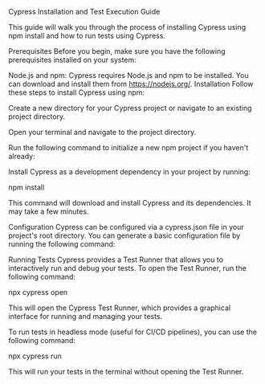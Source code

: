 Cypress Installation and Test Execution Guide

This guide will walk you through the process of installing Cypress using npm install and how to run tests using Cypress.

Prerequisites
Before you begin, make sure you have the following prerequisites installed on your system:

Node.js and npm: Cypress requires Node.js and npm to be installed. You can download and install them from https://nodejs.org/.
Installation
Follow these steps to install Cypress using npm:

Create a new directory for your Cypress project or navigate to an existing project directory.

Open your terminal and navigate to the project directory.

Run the following command to initialize a new npm project if you haven't already:

Install Cypress as a development dependency in your project by running:

npm install 

This command will download and install Cypress and its dependencies. It may take a few minutes.

Configuration
Cypress can be configured via a cypress.json file in your project's root directory. You can generate a basic configuration file by running the following command:

Running Tests
Cypress provides a Test Runner that allows you to interactively run and debug your tests. To open the Test Runner, run the following command:

npx cypress open

This will open the Cypress Test Runner, which provides a graphical interface for running and managing your tests.

To run tests in headless mode (useful for CI/CD pipelines), you can use the following command:

npx cypress run

This will run your tests in the terminal without opening the Test Runner.
